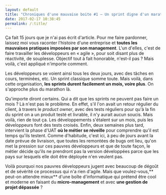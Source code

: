 ```yaml
---
layout: default
title: "Chroniques d'une mauvaise boite #1 – Un sprint digne d'un marathon"
date: 2017-02-17 10:38:45
permalink: /:title/
---
```

Ça fait 15 jours que je n'ai pas écrit d'article. Pour me faire pardonner, laissez moi vous raconter l'histoire d'une entreprise et **toutes les mauvaises pratiques imposées par son management**. L'un d'elles, c'est de faire travailler les développeurs en « agile », pour soit disant plus de réactivité, de souplesse. Objectif tout à fait honorable, n'est-il pas ? Mais voilà, c'est appliqué n'importe comment.

<!--excerpt-->

Les développeurs se voient ainsi tous les deux jours, avec des tâches en cours, terminées, etc. Un sprint classique somme toute. Mais voilà, dans cette organisation, **les sprints durent facilement un mois, voire plus**. On s'approche plus du marathon là.

Qu'importe diront certains. Qui a dit que les sprints ne peuvent pas faire un mois ? Là n'est pas le problème. En effet, s'il l'on avait un retour régulier du client, à travers le *product owner*, avec des tests réguliers pour qu'à la fin du sprint on a un produit testé et livrable, il n'y aurait aucun soucis. Mais voilà, rien de tout ça. Les développements s'étalent sur un mois, puis les développeurs font des tests croisés. Enfin, deux semaines plus tard, intervient la phase d'UAT **où le métier se réveille** pour comprendre qu'il est temps qu'ils testent. Comme d'habitude, c'est ici, à peu de jours avant la date prévue de livraison, que toutes les remontées de bugs ont lieu, qu'on met la pression sur ces pauvres développeurs et que de toute façon, le métier décide qu'ils ne prendront pas la version développées parce que les pays sur lesquels elle doit être déployée n'en veulent pas.

Voilà pourquoi nos pauvres développeurs jugent avec beaucoup de dégoût et de sévérité ce processus qui n'a rien d'agile. Mais que voulez-vous,** peut-on attendre mieux** d'une boîte d'informatique qui prétend être cool et moderne en faisant du **micro-management** et avec **une gestion de projet dépassée** ?